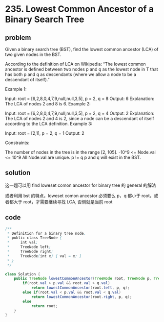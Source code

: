 # 235. Lowest Common Ancestor of a Binary Search Tree

## problem

Given a binary search tree (BST), find the lowest common ancestor (LCA) of two given nodes in the BST.

According to the definition of LCA on Wikipedia: “The lowest common ancestor is defined between two nodes p and q as the lowest node in T that has both p and q as descendants (where we allow a node to be a descendant of itself).”

Example 1:

Input: root = [6,2,8,0,4,7,9,null,null,3,5], p = 2, q = 8
Output: 6
Explanation: The LCA of nodes 2 and 8 is 6.
Example 2:

Input: root = [6,2,8,0,4,7,9,null,null,3,5], p = 2, q = 4
Output: 2
Explanation: The LCA of nodes 2 and 4 is 2, since a node can be a descendant of itself according to the LCA definition.
Example 3:

Input: root = [2,1], p = 2, q = 1
Output: 2

Constraints:

The number of nodes in the tree is in the range [2, 105].
-10^9 <= Node.val <= 10^9
All Node.val are unique.
p != q
p and q will exist in the BST.

## solution

这一题可以用 find loweset comon ancestor for binary tree 的 general 的解法

或者利用 bst 的特点，loweset comon ancestor 必须要么 p，q 都小于 root，或者都大于 root，才需要继续寻找 LCA, 否侧就是当前 root

## code

```java
/**
 * Definition for a binary tree node.
 * public class TreeNode {
 *     int val;
 *     TreeNode left;
 *     TreeNode right;
 *     TreeNode(int x) { val = x; }
 * }
 */

class Solution {
    public TreeNode lowestCommonAncestor(TreeNode root, TreeNode p, TreeNode q) {
        if(root.val > p.val && root.val > q.val)
            return lowestCommonAncestor(root.left, p, q);
        else if(root.val < p.val && root.val < q.val)
            return lowestCommonAncestor(root.right, p, q);
        else
            return root;
    }
}
```

